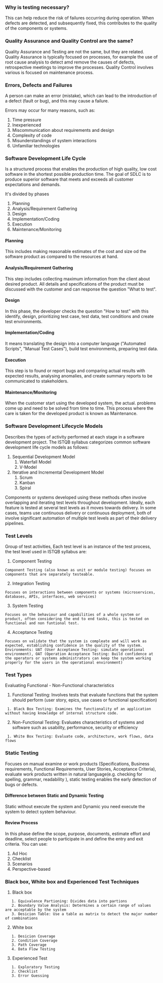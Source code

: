### Why is testing necessary?
This can help reduce the risk of failures occurring during operation. When defects are detected, and subsequently fixed, 
this contributes to the quality of the components or systems.

### Quality Assurance and Quality Control are the same?
Quality Assurance and Testing are not the same, but they are related.
Quality Assurance is typically focused on processes, for example the use of root cause analysis to detect amd remove the causes of defects, retrospective meetings to improve the processes. 
Quality Control involves various is focused on maintenance process.

### Errors, Defects and Failures
A person can make an error (mistake), which can lead to the introduction of a defect (fault or bug), and this may cause a failure.

Errors may occur for many reasons, such as:

1. Time pressure
2. Inexperienced
3. Miscommunication about requirements and design
4. Complexity of code
5. Misunderstandings of system interactions
6. Unfamiliar technologies

### Software Development Life Cycle
Is a structured process that enables the production of high quality, low cost software in the shortest possible production time.
The goal of SDLC is to produce superior software that meets and exceeds all customer expectations and demands.

It's divided by phases 
1. Planning  
2. Analysis/Requirement Gathering 
3. Design 
4. Implementation/Coding 
5. Execution
6. Maintenance/Monitoring

#### Planning
This includes making reasonable estimates of the cost and size od the software product as compared to the resources at hand.
#### Analysis/Requirement Gathering 
This step includes collecting maximum information from the client about desired product. All details and specifications of the product must be discussed with the customer and can response the question "What to test".
#### Design
In this phase, the developer checks the question "How to test" with this identify, design, prioritizing test case, test data, test conditions and create test environments. 
#### Implementation/Coding 
It means translating the design into a computer language ("Automated Scripts", "Manual Test Cases"), build test environments, preparing test data. 
#### Execution
This step is to found or report bugs and comparing actual results with expected results, analysing anomalies, and create summary reports to be communicated to stakeholders.
#### Maintenance/Monitoring
When the customer start using the developed system, the actual. problems come up and need to be solved from time to time. This process where the care is taken for the developed 
product is known as Maintenance.


### Software Development Lifecycle Models
Describes the types of activity performed at each stage in a software development project. The ISTQB syllabus categorizes common software development life cycle models as follows:
1. Sequential Development Model
   1. Waterfall Model
   2. V-Model
2. Iterative and Incremental Development Model
   1. Scrum 
   2. Kanban
   3. Spiral

Components or systems developed using these methods often involve overlapping and iterating test levels throughout development. Ideally, each feature is tested at several test levels as it moves towards delivery. In some
cases, teams use continuous delivery or continuous deployment, both of involve significant automation of multiple test levels as part of their delivery pipelines.
   
### Test Levels
Group of test activities, Each test level is an instance of the test process, the test level used in ISTQB syllabus are:
1. Component Testing
```
Component Testing (also known as unit or module testing) focuses on components that are separately testeable.
```
2. Integration Testing
```
Focuses on interactions between components or systems (microservices, databases, APIs, interfaces, web services)
```
3. System Testing 
```
Focuses on the behaviour and capabilities of a whole system or product, often considering the end to end tasks, this is tested on functional and non funtional test.
```
4. Acceptance Testing
```
Focuses on validate that the system is compleate and will work as expected, establishing confidence in the quality of the system.
Environments: UAT (User Acceptance Testing: simulate operational environment), OAT (Operation Acceptance Testing: Build confidence at the operators or systems administrators can keep the system working properly for the users in the operational environment)
```

### Test Types 
Evaluating Functional - Non-Functional characteristics
1. Functional Testing: Involves tests that evaluate functions that the system should perform (user story, epics, use cases or functional specification)
```
 1. Black Box Testing: Examines the functionality of an application without having knowledge of internal structure code.
```
2. Non-Functional Testing: Evaluates characteristics of systems and software such as usability, performance, security or efficiency
```
 1. White Box Testing: Evaluate code, architecture, work flows, data flows
```

### Static Testing 
Focuses on manual examine or work products (Specifications, Business requirements, Functional Requirements, User Stories, Acceptance Criteria), evaluate work products
written in natural language(e.g. checking for spelling, grammar, readability ), static testing enables the early detection of bugs or defects.

#### Difference between Static and Dynamic Testing
Static without execute the system and Dynamic you need execute the system to detect system behaviour.

#### Review Process
In this phase define the scope, purpose, documents, estimate effort and deadline, select people to participate in and define the entry and exit criteria.
You can use:
1. Ad Hoc
2. Checklist
3. Scenarios
4. Perspective-based


### Black box, White box and Experienced Test Techniques
1. Black box
```
   1. Equivalence Partioning: Divides data into partions 
   2. Boundary Value Analysis: Determines a certain range of values are acceptable by the system
   3. Desicion Table: Use a table as matrix to detect the major number of combinations
```
2. White box
```
   1. Desicion Coverage
   2. Condition Coverage
   3. Path Coverage
   4. Data Flow Testing
```
3. Experienced Test
```
   1. Exploratory Testing 
   2. Checklist 
   3. Error Guessing 
```
